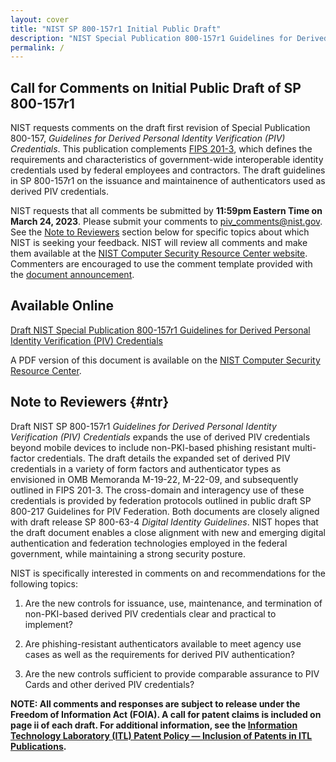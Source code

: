 ```yaml
---
layout: cover
title: "NIST SP 800-157r1 Initial Public Draft"
description: "NIST Special Publication 800-157r1 Guidelines for Derived Personal Identity Verification (PIV) Credentials"
permalink: /
---
```


## Call for Comments on Initial Public Draft of SP 800-157r1
NIST requests comments on the draft first revision of Special Publication 800-157, _Guidelines for Derived Personal Identity Verification (PIV) Credentials_. This publication complements [FIPS 201-3](https://pages.nist.gov/FIPS201/), which defines the requirements and characteristics of government-wide interoperable identity credentials used by federal employees and contractors. The draft guidelines in SP 800-157r1 on the issuance and maintainence of authenticators used as derived PIV credentials.

NIST requests that all comments be submitted by __11:59pm Eastern Time on March 24, 2023__. Please submit your comments to <piv_comments@nist.gov>. See the [Note to Reviewers](#ntr) section below for specific topics about which NIST is seeking your feedback. NIST will review all comments and make them available at the [NIST Computer Security Resource Center website](https://csrc.nist.gov/publications/detail/sp/800-157r1/draft). Commenters are encouraged to use the comment template provided with the [document announcement](https://csrc.nist.gov/publications/detail/sp/800-157r1/draft).

## Available Online

[Draft NIST Special Publication 800-157r1 Guidelines for Derived Personal Identity Verification (PIV) Credentials](_sp800-157/abstract.md)

A PDF version of this document is available on the [NIST Computer Security Resource Center](https://csrc.nist.gov/publications/detail/sp/800-157r1/draft).

## Note to Reviewers {#ntr}
Draft NIST SP 800-157r1 _Guidelines for Derived Personal Identity Verification (PIV) Credentials_ expands the use of derived PIV credentials beyond mobile devices to include non-PKI-based phishing resistant multi-factor credentials. The draft details the expanded set of derived PIV credentials in a variety of form factors and authenticator types as envisioned in OMB Memoranda M-19-22, M-22-09, and subsequently outlined in FIPS 201-3. The cross-domain and interagency use of these credentials is provided by federation protocols outlined in public draft SP 800-217 Guidelines for PIV Federation. Both documents are closely aligned with draft release SP 800-63-4 _Digital Identity Guidelines_. NIST hopes that the draft document enables a close alignment with new and emerging digital authentication and federation technologies employed in the federal government, while maintaining a strong security posture.

NIST is specifically interested in comments on and recommendations for the following topics:

1. Are the new controls for issuance, use, maintenance, and termination of non-PKI-based derived PIV credentials clear and practical to implement?

2. Are phishing-resistant authenticators available to meet agency use cases as well as the requirements for derived PIV authentication?

3. Are the new controls sufficient to provide comparable assurance to PIV Cards and other derived PIV credentials? 

**NOTE: All comments and responses are subject to release under the Freedom of Information Act (FOIA).  A call for patent claims is included on page ii of each draft. For additional information, see the [Information Technology Laboratory (ITL) Patent Policy &mdash; Inclusion of Patents in ITL Publications](https://www.nist.gov/itl/publications-0/itl-patent-policy-inclusion-patents-itl-publications).**